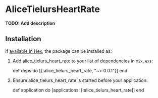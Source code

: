 # AliceTielursHeartRate

**TODO: Add description**

## Installation

If [available in Hex](https://hex.pm/docs/publish), the package can be installed as:

  1. Add alice_tielurs_heart_rate to your list of dependencies in `mix.exs`:

        def deps do
          [{:alice_tielurs_heart_rate, "~> 0.0.1"}]
        end

  2. Ensure alice_tielurs_heart_rate is started before your application:

        def application do
          [applications: [:alice_tielurs_heart_rate]]
        end

